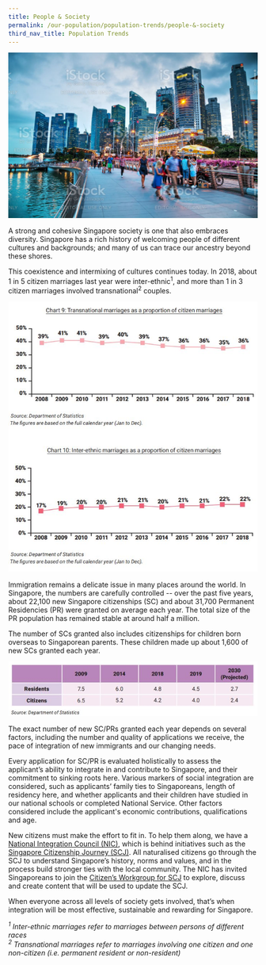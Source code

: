 ```yaml
---
title: People & Society
permalink: /our-population/population-trends/people-&-society
third_nav_title: Population Trends
---
```


![Friends of Singapore, image by iStock](/images/stock-image-14.JPG)

A strong and cohesive Singapore society is one that also embraces diversity. Singapore has a rich history of welcoming people of different cultures and backgrounds; and many of us can trace our ancestry beyond these shores.

This coexistence and intermixing of cultures continues today. In 2018, about 1 in 5 citizen marriages last year were inter-ethnic<sup>1</sup>, and more than 1 in 3 citizen marriages involved transnational<sup>2</sup> couples.

![Inter-ethnic and transnationl marriages](/images/transnational-inter-ethnic-charts.JPG)

Immigration remains a delicate issue in many places around the world. In Singapore, the numbers are carefully controlled -- over the past five years, about 22,100 new Singapore citizenships (SC) and about 31,700 Permanent Residencies (PR) were granted on average each year. The total size of the PR population has remained stable at around half a million. 

The number of SCs granted also includes citizenships for children born overseas to Singaporean parents. These children made up about 1,600 of new SCs granted each year. 

![Citizenships table](/images/table-5.JPG)

The exact number of new SC/PRs granted each year depends on several factors, including the number and quality of applications we receive, the pace of integration of new immigrants and our changing needs. 

Every application for SC/PR is evaluated holistically to assess the applicant’s ability to integrate in and contribute to Singapore, and their commitment to sinking roots here. Various markers of social integration are considered, such as applicants’ family ties to Singaporeans, length of residency here, and whether applicants and their children have studied in our national schools or completed National Service. Other factors considered include the applicant's economic contributions, qualifications and age.

New citizens must make the effort to fit in. To help them along, we have a [National Integration Council (NIC)](https://www.nationalintegrationcouncil.gov.sg/), which is behind initiatives such as the [Singapore Citizenship Journey (SCJ)](https://www.nationalintegrationcouncil.gov.sg/citizenship/singapore-citizenship-journey). All naturalised citizens go through the SCJ to understand Singapore’s history, norms and values, and in the process build stronger ties with the local community. The NIC has invited Singaporeans to join the [Citizen’s Workgroup for SCJ](https://www.mccy.gov.sg/sector/initiatives/citizens-workgroup-for-singapore-citizenship-journey) to explore, discuss and create content that will be used to update the SCJ.

When everyone across all levels of society gets involved, that’s when integration will be most effective, sustainable and rewarding for Singapore.


*<sup>1</sup> Inter-ethnic marriages refer to marriages between persons of different races*  
*<sup>2</sup> Transnational marriages refer to marriages involving one citizen and one non-citizen (i.e. permanent resident or non-resident)*
